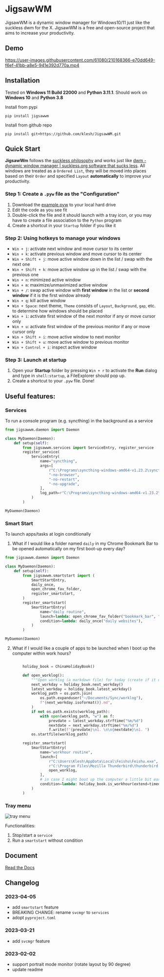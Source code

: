 # JigsawWM

JigsawWM is a dynamic window manager for Windows10/11 just like the suckless dwm for the X.
JigsawWM is a free and open-source project that aims to increase your productivity.

## Demo

https://user-images.githubusercontent.com/61080/210168366-e70dd649-f6ef-41bb-a8e5-941e392d770a.mp4

## Installation

Tested on **Windows 11 Build 22000** and **Python 3.11.1**.
Should work on **Windows 10** and **Python 3.8**


Install from pypi
```
pip install jigsawwm
```

Install from github repo
```
pip install git+https://github.com/klesh/JigsawWM.git
```

## Quick Start

**JigsawWm** follows the [suckless philosophy](https://suckless.org/philosophy/) and works just like [dwm - dynamic window manager | suckless.org software that sucks less](https://dwm.suckless.org/). All windows are treated as a `Ordered List`, they will be moved into places based on their `Order` and specified `Layout` **automatically** to improve your productivity.


### Step 1: Create a `.pyw` file as the "Configuration"

1. Download the [example.pyw](src/example.pyw) to your local hard drive
2. Edit the code as you see fit
3. Double-click the file and it should launch with a tray icon, or you may have to create a file association to the `Python` program
4. Create a shortcut in your `Startup` folder if you like it

### Step 2: Using hotkeys to manage your windows

- `Win + j`: activate next window and move cursor to its center
- `Win + k`: activate previous window and move cursor to its center
- `Win + Shift + j`: move active window down in the list / swap with the next one
- `Win + Shift + k`: move active window up in the list / swap with the previous one
- `Win + n`: minimized active window
- `Win + m`: maximize/unmaximized active window
- `Win + /`: swap active window with **first window** in the list or **second window** if it is the first window already
- `Win + q`: kill active window
- `Win + Space`: next theme, `Theme` consists of `Layout`, `Background`, `gap`, etc. to determine how windows should be placed
- `Win + i`: activate first window of the next monitor if any or move cursor only
- `Win + u`: activate first window of the previous monitor if any or move cursor only
- `Win + Shift + i`: move active window to next monitor
- `Win + Shift + u`: move active window to previous monitor
- `Win + Control + i`: inspect active window

### Step 3: Launch at startup

1. Open your **Startup** folder by pressing `Win + r` to activate the **Run** dialog and type in `shell:startup`, a FileExplorer should pop up.
2. Create a shortcut to your `.pyw` file. Done!


## Useful features:

### Services

To run a console program (e.g. syncthing) in the background as a service

```python
from jigsawwm.daemon import Daemon

class MyDaemon(Daemon):
    def setup(self):
        from jigsawwm.services import ServiceEntry, register_service
        register_service(
            ServiceEntry(
                name="syncthing",
                args=[
                    r"C:\Programs\syncthing-windows-amd64-v1.23.2\syncthing.exe",
                    "-no-browser",
                    "-no-restart",
                    "-no-upgrade",
                ],
                log_path=r"C:\Programs\syncthing-windows-amd64-v1.23.2\syncthing.log",
            )
        )

MyDaemon(Daemon)
```

### Smart Start

To launch apps/tasks at login conditionally

1. What if I would like a folder named `daily` in my Chrome Bookmark Bar to be opened automatically on my first boot-up every day?
```python
from jigsawwm.daemon import Daemon

class MyDaemon(Daemon):
    def setup(self):
        from jigsawwm.smartstart import (
            SmartStartEntry,
            daily_once,
            open_chrome_fav_folder,
            register_smartstart,
        )
        register_smartstart(
            SmartStartEntry(
                name="daily routine",
                launch=lambda: open_chrome_fav_folder("bookmark_bar", "daily"),
                condition=lambda: daily_once("daily websites"),
            )
        )

MyDaemon(Daemon)
```
2. What if I would like a couple of apps to be launched when I boot up the computer within work hours?
```python

        holiday_book = ChinaHolidayBook()

        def open_worklog():
            """Open worklog (a markdown file) for today (create if it doesn't exist yet)."""
            next_workday = holiday_book.next_workday()
            latest_workday = holiday_book.latest_workday()
            worklog_path = os.path.join(
                os.path.expanduser("~/Documents/Sync/worklog"),
                f"{next_workday.isoformat()}.md",
            )
            if not os.path.exists(worklog_path):
                with open(worklog_path, "w") as f:
                    prevdate = latest_workday.strftime("%m/%d")
                    nextdate = next_workday.strftime("%m/%d")
                    f.write(f"{prevdate}\n1. \n\n{nextdate}\n1. ")
            os.startfile(worklog_path)

        register_smartstart(
            SmartStartEntry(
                name="workhour routine",
                launch=[
                    r"C:\Users\Klesh\AppData\Local\Feishu\Feishu.exe",
                    r"C:\Program Files\Mozilla Thunderbird\thunderbird.exe",
                    open_worklog,
                ],
                # in case I might boot up the computer a little bit earlier
                condition=lambda: holiday_book.is_workhour(extend=timedelta(hours=2)),
            )
        )

```

### Tray menu

![tray menu](docs/img/tray_menu.png)

Functionalities:

1. Stop/start a `service` 
2. Run a `smartstart` without condition


## Document

[Read the Docs](https://jigsawwm.readthedocs.io/en/latest/)


## Changelog

### 2023-04-05

- add `smartstart` feature
- BREAKING CHANGE: rename `svcmgr` to `services`
- adopt `pyproject.toml`

### 2023-03-21

- add `svcmgr` feature

### 2023-02-02

- support portrait mode monitor (rotate layout by 90 degree)
- update readme